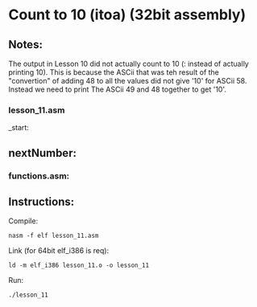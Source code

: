 # Count to 10 (itoa) (32bit assembly)

## Notes:
The output in Lesson 10 did not actually count to 10 (: instead of actually printing 10). This is because the ASCii that was teh result of the "convertion" of adding 48 to all the values did not give '10' for ASCii 58. Instead we need to print The ASCii 49 and 48 together to get '10'.

### lesson_11.asm

_start:


nextNumber:
- 

### functions.asm:

## Instructions:

Compile:
```
nasm -f elf lesson_11.asm
```
Link (for 64bit elf_i386 is req):
```
ld -m elf_i386 lesson_11.o -o lesson_11
```
Run:
```
./lesson_11
```